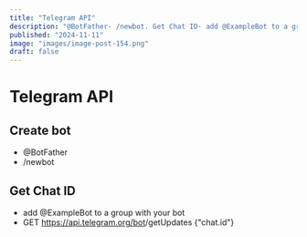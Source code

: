 ```yaml
---
title: "Telegram API"
description: "@BotFather- /newbot. Get Chat ID- add @ExampleBot to a group with your bot- GET https://api.telegram.org/bot<BOT-ID>/getUpdates."
published: "2024-11-11"
image: "images/image-post-154.png"
draft: false
---
```


# Telegram API

## Create bot
- @BotFather
- /newbot

## Get Chat ID
- add @ExampleBot to a group with your bot
- GET https://api.telegram.org/bot<BOT-ID>/getUpdates {"chat.id"}
